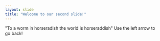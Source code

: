 ```yaml
---
layout: slide
title: "Welcome to our second slide!"
---
```

"To a worm in horseradish the world is horseraddish"
Use the left arrow to go back!
